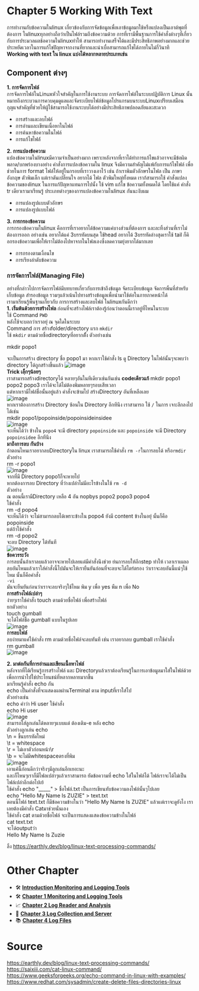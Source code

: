 # Chapter 5 Working With Text
การทำงานกับข้อความในlinux เกี่ยวข้องกับการจัดข้อมูลเพื่อเอาข้อมูลมาใช้หรือแปลงเป็นเอาต์พุตที่ต้องการ ในlinuxทุกอย่างถือว่าเป็นไฟล์รวมถึงข้อความด้วย การที่เรามีพื้นฐานการใช้คำสั่งต่างๆที่เกี่ยวกับการประมวลผลช้อความในlinuxทำให้ สามารถทำงานเสร็จได้และมีประสิทธิภาพอย่างมากและช่วยประหยัดเวลาในการแก้ไขปัญหาจากงานที่ยากและน่าเบื่อสามารถแก้ไขได้ภายในไม่กี่วินาที<br>
**Working with text ใน linux แบ่งได้หลากหลายประเภทเช่น**<br>
## Component ต่างๆ<br>
**1. การจัดการไฟล์**<br>
การจัดการไฟล์ในLinuxหัวใจสำคัญในการใช้งานระบบ
การจัดการไฟล์ในระบบปฏิบัติการ Linux นั้นหมายถึงกระบวนการควบคุมดูแลและจัดระเบียบไฟล์ข้อมูลโปรแกรมบนระบบLinuxเปรียบเสมือนกุญแจสำคัญที่ช่วยให้ผู้ใช้สามารถใช้งานระบบได้อย่างมีประสิทธิภาพปลอดภัยและสะดวก<br>
* การสร้างและลบไฟล์<br>
* การอ่านและเขียนเนื่อหาในไฟล์<br>
* การค้นหาข้อความในไฟล์<br>
* การแก้ไขไฟล์์<br>

**2. การแปลงข้อความ**<br>
แปลงข้อความในlinuxมีความจำเป็นอย่างมาก เพราะหลังจากที่เราได้ทำการแก้ไขแล้วอาจจะมีข้อผิดพลาด/บกพร่องบางอย่าง คำสั่งการแปลงข้อความใน linux จึงมีความสำคัญไม่แพ้กับการแก้ไขไฟล์ เพื่อช่วยในการ format ไฟล์ให้อยู่ในกรอบที่เราวางเอาไว้
เช่น ถ้าเราพิมตัวอักษรในไฟล เป็น ภาษาอังกฤษ ตัวพิมเล็ก แต่เราดันเปลี่ยนใจ อยากได้ ไฟล ตัวพิมใหญ่ทั้งหมด เราก้สามารถใช้ คำสั่งแปลงข้อความของlinux ในการแก้ปัญหาแทนการไปนั้ง ใช้ vim แก้ไข ข้อความทั้งหมดได้ โดยใช้แค่ คำสั่ง tr เดียวเรามาเรียนรู้
ประเภทต่างๆของการแปลงข้อความในlinux กันนะงับผม<br>
* การแปลงรูปแบบตัวอักษร<br>
* การแปลงรูปแบบไฟล์<br>

**3. การกรองข้อความ**<br>
การกรองข้อความในlinux คือการที่เราอยากได้ข้อความแค่บางส่วนที่ต้องการ และละทิ้งส่วนที่เราไม่ต้องการออก อย่างเช่น อยากได้แค่ 3บรรทัดบนสุด ใช้head อยากได้ 3บรรทัดล่างสุดเราใช้ tail ก็คิอกรองข้อความเพิ่อให้เราไม่ต้องไปหาจากในไฟลเองซึ่งลดความยุ่งยากได้มากเลย<br>
* การกรองตามเงื่อนไข<br>
* การเรียงลำดับข้อความ<br>





### การจัดการไฟล์(Managing File)
อย่างที่กล่าวไปการจัดการไฟล์มีบทบาทเกี่ยวกับการเข้าถึงข้อมูล จัดระเบียบข้อมูล จัดการพิ้นที่สำหรับเก็บข้อมูล สำรองข้อมูล รวมๆแล้วเน้นไปทางสร้างข้อมูลเพื่อนำมาใช้ต่อในภายภาคหน้าได้<br>
เรามาเรียนรู้พื้นฐานเกี่ยวกับ การการสร้างและลบไฟล์ ในlinuxกันดีกว่า<br>
**1. เริ่มต้นด้วยการสร้างไฟล**
ก่อนที่จะสร้างไฟล์เราต้องรู้ก่อนว่าตอนนี้เราอยู่ที่ไหนในระบบ<br>
ใช้ Command `PWD`<br>
หลังใช้จะบอกว่าเราอยุ่ ณ จุดใดในระบบ<br>
Command การ สร้างfolder/directory แรก `mkdir`<br>
ใช้ `mkdir` ตามด้วยชื่อdirectoryที่อยากตั้้ง
ตัวอย่างเช่น<br>
                
 mkdir popo1

จะเป็นการสร้าง directory ชื่อ popo1 มา
หากเราใช้คำสั่ง ls ดู Directory ในไฟล์นั้นๆจะพบว่า directory ได้ถูกสร้างขึ้นแล้ว
![image](https://github.com/Jxwgame/Monitoring-and-Logging-Tools-Sec-2/assets/118421368/a6b39d8d-6b41-4c3c-9e26-bf450a2f04a5)<br>
**Trick เลฺ็กๆน้อยๆ**<br>
เราสามารถสร้างdirectoryได้ หลายๆอันในทีเดียวเช่นกันเช่น
**codeเดียวแก้** mkdir popo1 popo2 popo3
เราได้จะได้ไม่ต้องพิมหลายๆรอบเสียเวลา<br>
แต่หากเรามีไฟล์ชื่อนั้นอยู่แล้ว คำสั่งจะข้ามไป สร้างDirectory อันที่เหลือเลย<br>
![image](https://github.com/Jxwgame/Monitoring-and-Logging-Tools-Sec-2/assets/118421368/0a259530-2d95-42ec-9012-34c35bd56369)<br>
หากเราต้องการสร้าง Directory ซ้อนใน Directory อีกทีนึง เราสามารถ ใช้ `/` ในการ เจาะลึกลงไปได้เช่น<br>
mkdir popo1/popoinside/popoinsideinsidee<br>
![image](https://github.com/Jxwgame/Monitoring-and-Logging-Tools-Sec-2/assets/118421368/170e2357-07ed-43e5-9fe8-65b8ccd64328)<br>
จะเห็นได้ว่า ข้างใน `popo4` จะมี directory `popoinside` และ `popoinside` จะมี Directory `popoinsidee` อีกทีนึง<br>
**มาถึงการลบ กันบ้าง**<br>
ถ้าตอนไหนเราอยากลบDirectoryใน linux เราสามารถใช้คำสั่ง `rm -r`ในการลบได้ หรือ`rmdir` <br>
ตัวอย่าง<br>
rm -r popo1<br>
![image](https://github.com/Jxwgame/Monitoring-and-Logging-Tools-Sec-2/assets/118421368/1b1197c4-f72a-4fe7-b0b2-83fd4a631dbc)<br>
จากที่มี Directory popo1ก็จะหายไป<br>
หากต้องการลบ Directory ที่ว่างเปล่าไม่มีอะไรข้างในใช้ `rm -d`<br>
ตัวอย่าง<br>
ณ ตอนนี้เรามีDirectory เหลือ 4 อัน nopbys popo2 popo3 popo4<br>
ใช้คำสั่ง<br>
rm -d popo4<br>
จะเห็นได้ว่า จะไม่สามารถลบได้เพราะข้างใน popo4 ยังมี content ข้างในอยุ่ นั้นก็คือ popoinside<br>
แต่ถ้าใช้คำสั่ง<br>
rm -d popo2<br>
จะลบ Directory ได้ทันที<br>
![image](https://github.com/Jxwgame/Monitoring-and-Logging-Tools-Sec-2/assets/118421368/e8bb8f37-749a-4c0d-80da-3145efc9ac7a)<br>
**ข้อควรระวัง**<br>
การลบนั้นถ้าเราลบแล้วอาจจะหายไปเลยแต่มีคำสั่งนึงช่วย ย่นการลบให้อีกstep ทำให้ เวลาเราเผลอลบอันไหนแล้วเราใส่คำสั่งนี้ไปมันจะให้เรายืนยันก่อนที่จะลบจะได้ไตร่ตรอง ว่าเราจะลบอันนี้แน่ๆใช้ไหม นั้นก็คือคำสั่ง<br>
`-vi`<br>
มันจะยืนยันก่อนว่าเราจะลบจริงๆใช้ไหม พิม y เพื่อ yes พืม n เพื่อ No<br>
**การสร้างไฟล์เปล่าๆ**<br>
ง่ายๆเราใช่คำสั่ง touch ตามด้วยชื่อไฟล์ เพื่อสร้างไฟล์<br>
ยกตัวอย่าง<br>
touch gumball<br>
จะได้ไฟล์ชื่อ gumball แบบในรูปเลย<br>
![image](https://github.com/Jxwgame/Monitoring-and-Logging-Tools-Sec-2/assets/118421368/1377ace3-0fc5-4aac-b945-2250694ace9e)<br>
**การลบไฟล์**<br>
ลบง่ายมาแค่ใช้คำสั่ง rm ตามด้วยชื่อไฟล์จะลบทันที เช่น เราอยากลบ gumball เราใช้คำสั่ง<br>
rm gumball<br>
![image](https://github.com/Jxwgame/Monitoring-and-Logging-Tools-Sec-2/assets/118421368/b2c83a57-57d3-40fb-a0a9-17935260926e)<br>

**2. มาต่อกันที่การอ่านและเขียนเนื้อหาไฟล์**<br>
หลังจากที่ได้เรียนรู้การสร้างไฟล์ และ Directoryแล้วเราต้องเรียนรู้ในการเอาข้อมูลมาใส่ในไฟล์ด้วยเพื่อการนำไปใช่ประโยนชน์ที่หลากหลายมากขึ้น<br>
มาเรียนรู้คำสั่ง echo กัน<br>
echo เป็นคำสั่งที่จะแสดงผลผ่านTerminal ตาม inputที่เราใส่ไป<br>
ตัวอย่างเช่น<br>
echo คำว่า Hi user ใช้คำสั่ง<br>
echo Hi user<br>
![image](https://github.com/Jxwgame/Monitoring-and-Logging-Tools-Sec-2/assets/118421368/0e5f1b8d-2586-4b02-8781-3ffc1ae082b1)<br>
สามารถใส่ลูกเล่นได้หลายๆแบบแต่ ต้องเติม-e หลัง echo <br>
ตัวอย่างลูกเล่น echo<br>
\n = ขึ้นบรรทัดใหม่<br>
\t = whitespace<br>
\r = ไม่เอาตัวก่อนหน้า\r<br>
\b = จะไม่มีwhitespaceตรงที่พิม<br>
![image](https://github.com/Jxwgame/Monitoring-and-Logging-Tools-Sec-2/assets/118421368/710572bf-b4ae-480a-84c9-0412e898a0c5)<br>
เอาแค้นี้ก่อนดีกว่าจริงๆมีลูกเล่นอีกเยอะนะ<br>
และก็ไหนๆเราก็มีไฟลเปล่าๆแล้วเราสามารถ ยัดข้อความที่ echo ใส่ในไฟล์ได้ ไฟล์เราจะได้ไม่เป็นไฟล์เปล่าอีกต่อไปเย้<br>
ใช้คำสั่ง echo "_____" > ชื่อไฟล์.txt เป็นการเขียนทับข้อความลงไฟล์นั้นๆไปเลย<br>
echo "Hello My Name Is ZUZIE" > text.txt<br>
ตอนนี้ไฟล์ text.txt ก็มีข้อความข้างในว่า "Hello My Name Is ZUZIE" แล้วแต่เราจะดูยังไง เราเลยต้องมีคำสั่ง Catมาช่วยนั่นเอง<br>
ใช้คำสั่ง cat ตามด้วยชื่อไฟล์ จะเป็นการแสดงแสดงข้อความข้างในไฟล์<br>
cat text.txt<br>
จะได้outputว่า<br>
Hello My Name Is Zuzie<br>












ลิ้ง
https://earthly.dev/blog/linux-text-processing-commands/

# Other Chapter
- 🛠 [**Introduction Monitoring and Logging Tools**](https://github.com/Jxwgame/Monitoring-and-Logging-Tools-Sec-2/blob/main/README.md)
- 🛠 [**Chapter 1 Monitoring and Logging Tools**](https://github.com/Jxwgame/Monitoring-and-Logging-Tools-Sec-2/blob/main/Chapter%201/Readme.md)
- 📈 [**Chapter 2 Log Reader and Analysis**](https://github.com/Jxwgame/Monitoring-and-Logging-Tools-Sec-2/blob/main/Chapter%202/Readme.md)
- 📝 [**Chapter 3 Log Collection and Server**](https://github.com/Jxwgame/Monitoring-and-Logging-Tools-Sec-2/blob/main/Chapter%203/Readme.md)
- 📚 [**Chapter 4 Log Files**](https://github.com/Jxwgame/Monitoring-and-Logging-Tools-Sec-2/blob/main/Chapter%204/Readme.md)

# Source
https://earthly.dev/blog/linux-text-processing-commands/
https://saixiii.com/cat-linux-command/
https://www.geeksforgeeks.org/echo-command-in-linux-with-examples/
https://www.redhat.com/sysadmin/create-delete-files-directories-linux

